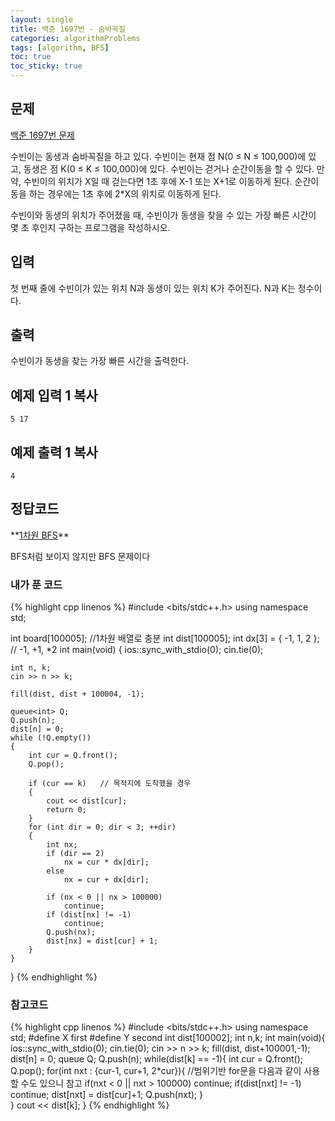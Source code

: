 ```yaml
---
layout: single
title: 백준 1697번 - 숨바꼭질
categories: algorithmProblems
tags: [algorithm, BFS]
toc: true
toc_sticky: true
---
```


## 문제
[백준 1697번 문제](https://www.acmicpc.net/problem/1697)

수빈이는 동생과 숨바꼭질을 하고 있다. 수빈이는 현재 점 N(0 ≤ N ≤ 100,000)에 있고, 동생은 점 K(0 ≤ K ≤ 100,000)에 있다. 수빈이는 걷거나 순간이동을 할 수 있다. 만약, 수빈이의 위치가 X일 때 걷는다면 1초 후에 X-1 또는 X+1로 이동하게 된다. 순간이동을 하는 경우에는 1초 후에 2\*X의 위치로 이동하게 된다.

수빈이와 동생의 위치가 주어졌을 때, 수빈이가 동생을 찾을 수 있는 가장 빠른 시간이 몇 초 후인지 구하는 프로그램을 작성하시오.

## 입력

첫 번째 줄에 수빈이가 있는 위치 N과 동생이 있는 위치 K가 주어진다. N과 K는 정수이다.

## 출력

수빈이가 동생을 찾는 가장 빠른 시간을 출력한다.

## 예제 입력 1 복사
```
5 17
```

## 예제 출력 1 복사

```
4
```

## 정답코드

<div class="notice--warning" markdown="1">
**<u>1차원 BFS</u>**

BFS처럼 보이지 않지만 BFS 문제이다
</div>

### 내가 푼 코드
{% highlight cpp linenos %}
#include <bits/stdc++.h>
using namespace std;

int board[100005];  //1차원 배열로 충분
int dist[100005];
int dx[3] = { -1, 1, 2 };   // -1, +1, *2
int main(void)
{
    ios::sync_with_stdio(0);
    cin.tie(0);

    int n, k;
    cin >> n >> k;

    fill(dist, dist + 100004, -1);

    queue<int> Q;
    Q.push(n);
    dist[n] = 0;
    while (!Q.empty())
    {
        int cur = Q.front();
        Q.pop();

        if (cur == k)   // 목적지에 도착했을 경우
        {
            cout << dist[cur];
            return 0;
        }
        for (int dir = 0; dir < 3; ++dir)
        {
            int nx;
            if (dir == 2)
                nx = cur * dx[dir];
            else
                nx = cur + dx[dir];

            if (nx < 0 || nx > 100000)
                continue;
            if (dist[nx] != -1)
                continue;
            Q.push(nx);
            dist[nx] = dist[cur] + 1;
        }
    }
}
{% endhighlight %}

### 참고코드
{% highlight cpp linenos %}
#include <bits/stdc++.h>
using namespace std;
#define X first
#define Y second
int dist[100002];
int n,k;
int main(void){
  ios::sync_with_stdio(0);
  cin.tie(0);
  cin >> n >> k;
  fill(dist, dist+100001,-1);
  dist[n] = 0;
  queue<int> Q;
  Q.push(n);
  while(dist[k] == -1){
    int cur = Q.front(); Q.pop();
    for(int nxt : {cur-1, cur+1, 2*cur}){  //범위기반 for문을 다음과 같이 사용할 수도 있으니 참고
      if(nxt < 0 || nxt > 100000) continue;
      if(dist[nxt] != -1) continue;
      dist[nxt] = dist[cur]+1;
      Q.push(nxt);
    }        
  }
  cout << dist[k];
}
{% endhighlight %}
